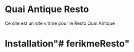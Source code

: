 # Quai Antique Resto
Ce site est un site vitrine pour le Resto Quai Antique

# Installation"# ferikmeResto" 
